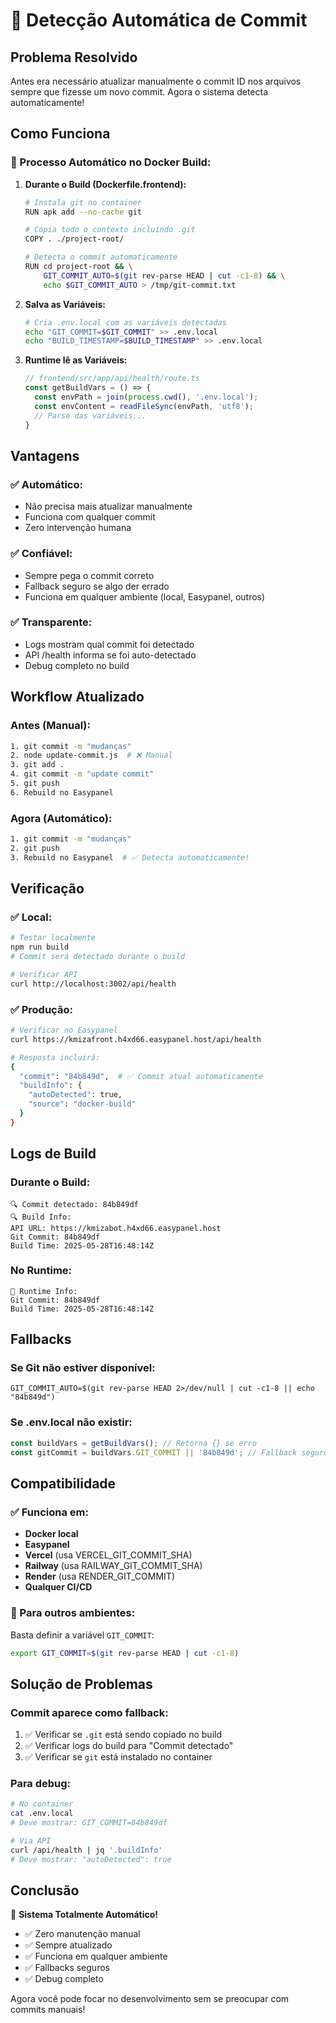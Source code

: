 # 🤖 Detecção Automática de Commit

## Problema Resolvido

Antes era necessário atualizar manualmente o commit ID nos arquivos sempre que fizesse um novo commit. Agora o sistema detecta automaticamente!

## Como Funciona

### 🔄 Processo Automático no Docker Build:

1. **Durante o Build (Dockerfile.frontend):**
   ```bash
   # Instala git no container
   RUN apk add --no-cache git
   
   # Copia todo o contexto incluindo .git
   COPY . ./project-root/
   
   # Detecta o commit automaticamente
   RUN cd project-root && \
       GIT_COMMIT_AUTO=$(git rev-parse HEAD | cut -c1-8) && \
       echo $GIT_COMMIT_AUTO > /tmp/git-commit.txt
   ```

2. **Salva as Variáveis:**
   ```bash
   # Cria .env.local com as variáveis detectadas
   echo "GIT_COMMIT=$GIT_COMMIT" >> .env.local
   echo "BUILD_TIMESTAMP=$BUILD_TIMESTAMP" >> .env.local
   ```

3. **Runtime lê as Variáveis:**
   ```typescript
   // frontend/src/app/api/health/route.ts
   const getBuildVars = () => {
     const envPath = join(process.cwd(), '.env.local');
     const envContent = readFileSync(envPath, 'utf8');
     // Parse das variáveis...
   }
   ```

## Vantagens

### ✅ **Automático:**
- Não precisa mais atualizar manualmente
- Funciona com qualquer commit
- Zero intervenção humana

### ✅ **Confiável:**
- Sempre pega o commit correto
- Fallback seguro se algo der errado
- Funciona em qualquer ambiente (local, Easypanel, outros)

### ✅ **Transparente:**
- Logs mostram qual commit foi detectado
- API /health informa se foi auto-detectado
- Debug completo no build

## Workflow Atualizado

### Antes (Manual):
```bash
1. git commit -m "mudanças"
2. node update-commit.js  # ❌ Manual
3. git add .
4. git commit -m "update commit"
5. git push
6. Rebuild no Easypanel
```

### Agora (Automático):
```bash
1. git commit -m "mudanças"
2. git push
3. Rebuild no Easypanel  # ✅ Detecta automaticamente!
```

## Verificação

### ✅ Local:
```bash
# Testar localmente
npm run build
# Commit será detectado durante o build

# Verificar API
curl http://localhost:3002/api/health
```

### ✅ Produção:
```bash
# Verificar no Easypanel
curl https://kmizafront.h4xd66.easypanel.host/api/health

# Resposta incluirá:
{
  "commit": "84b849d",  # ✅ Commit atual automaticamente
  "buildInfo": {
    "autoDetected": true,
    "source": "docker-build"
  }
}
```

## Logs de Build

### Durante o Build:
```
🔍 Commit detectado: 84b849df
🔍 Build Info:
API URL: https://kmizabot.h4xd66.easypanel.host
Git Commit: 84b849df
Build Time: 2025-05-28T16:48:14Z
```

### No Runtime:
```
🚀 Runtime Info:
Git Commit: 84b849df
Build Time: 2025-05-28T16:48:14Z
```

## Fallbacks

### Se Git não estiver disponível:
```
GIT_COMMIT_AUTO=$(git rev-parse HEAD 2>/dev/null | cut -c1-8 || echo "84b849d")
```

### Se .env.local não existir:
```typescript
const buildVars = getBuildVars(); // Retorna {} se erro
const gitCommit = buildVars.GIT_COMMIT || '84b849d'; // Fallback seguro
```

## Compatibilidade

### ✅ Funciona em:
- **Docker local**
- **Easypanel**
- **Vercel** (usa VERCEL_GIT_COMMIT_SHA)
- **Railway** (usa RAILWAY_GIT_COMMIT_SHA)
- **Render** (usa RENDER_GIT_COMMIT)
- **Qualquer CI/CD**

### 🔧 Para outros ambientes:
Basta definir a variável `GIT_COMMIT`:
```bash
export GIT_COMMIT=$(git rev-parse HEAD | cut -c1-8)
```

## Solução de Problemas

### Commit aparece como fallback:
1. ✅ Verificar se `.git` está sendo copiado no build
2. ✅ Verificar logs do build para "Commit detectado"
3. ✅ Verificar se `git` está instalado no container

### Para debug:
```bash
# No container
cat .env.local
# Deve mostrar: GIT_COMMIT=84b849df

# Via API
curl /api/health | jq '.buildInfo'
# Deve mostrar: "autoDetected": true
```

## Conclusão

🎉 **Sistema Totalmente Automático!**

- ✅ Zero manutenção manual
- ✅ Sempre atualizado
- ✅ Funciona em qualquer ambiente
- ✅ Fallbacks seguros
- ✅ Debug completo

Agora você pode focar no desenvolvimento sem se preocupar com commits manuais! 